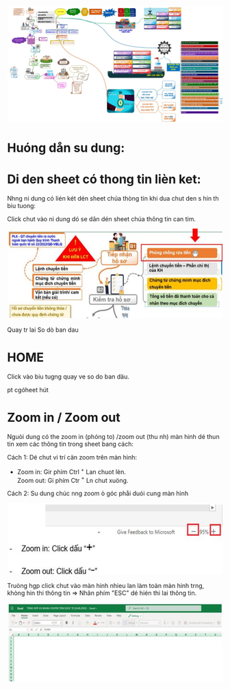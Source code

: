 ![](images/017ee5c6b7f77adfbecf96cdb2f8c97f8cb7c15dc2b45eebb91692161dabb5ac.jpg)

# Huóng dån su dung:

# Di den sheet có thong tin lièn ket:

Nhng ni dung có lién két dén sheet chúa thòng tin khi dua chut den s hin th biu tuong:

Click chut vào ni dung dó se dân dén sheet chúa thông tin can tim.

![](images/1ff6fb3aaaf18782819d580fb2893781210b0b0a506c3e0bf9e84bbe56e831e4.jpg)

Quay tr lai So dò ban dau

# HOME

Click vào biu tugng quay ve so do ban däu.

pt cgóheet hút

# Zoom in / Zoom out

Nguòi dung có the zoom in (phóng to) /zoom out (thu nh) màn hinh dé thun tin xem các thông tin trong sheet bang cách:

Cách 1: Dé chut  vi trí cän zoom trên màn hinh:

- Zoom in: Gir phím Ctrl $^ +$ Lan chuot lèn.   
Zoom out: Gi phím Ctr $^ +$ Ln chut xuöng.

Cách 2: Su dung chúc nng zoom ò góc phåi duói cung màn hình

![](images/63d552d67ece8010f7e444af66b1af3ffbd05d1d3659012ca124dc7493873a46.jpg)

Truòng hgp click chut vào màn hinh nhieu lan làm toàn màn hinh trng, khòng hin thi thông tin $\Rightarrow$ Nhân phím "ESC" dé hién thi lai thông tin.

![](images/e369869fcfe362e08dfb33bdd0e12c34c9d140e7b0bdec5e44ed7e3444e0645d.jpg)